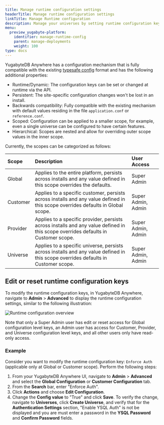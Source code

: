 ```yaml
---
title: Manage runtime configuration settings
headerTitle: Manage runtime configuration settings
linkTitle: Manage Runtime configuration
description: Manage your universes by setting runtime configuration keys based on different scopes.
menu:
  preview_yugabyte-platform:
    identifier: manage-runtime-config
    parent: manage-deployments
    weight: 100
type: docs
---
```


YugabyteDB Anywhere has a configuration mechanism that is fully compatible with the existing [typesafe config](https://github.com/lightbend/config) format and has the following additional properties:

- Runtime/Dynamic: The configuration keys can be set or changed at runtime via the API.
- Persistent: The site-specific configuration changes won't be lost in an install.
- Backwards compatibility: Fully compatible with the existing mechanism with default values residing in the file `application.conf` or `reference.conf`.
- Scoped: Configuration can be applied to a smaller scope, for example, even a single universe can be configured to have certain features.
- Hierarchical: Scopes are nested and allow for overriding outer scope values in the inner scope.

Currently, the scopes can be categorized as follows:

| Scope | Description | User Access |
|:--- |:--- | :--- |
| Global | Applies to the entire platform, persists across installs and any value defined in this scope overrides the defaults. | Super Admin |
| Customer | Applies to a specific customer, persists across installs and any value defined in this scope overrides defaults in Global scope.| Super Admin, Admin |
| Provider | Applies to a specific provider, persists across installs and any value defined in this scope overrides defaults in Customer scope. | Super Admin, Admin |
| Universe | Applies to a specific universe, persists across installs and any value defined in this scope overrides defaults in Customer scope. | Super Admin, Admin |

## Edit or reset runtime configuration keys

To modify the runtime configuration keys, in YugabyteDB Anywhere, navigate to **Admin** > **Advanced** to display the runtime configuration settings, similar to the following illustration:

![Runtime configuration overview](/images/ee/runtime-config-overview.png)

Note that only a Super Admin user has edit or reset access for Global configuration level keys, an Admin user has access for Customer, Provider, and Universe configuration level keys, and all other users only have read-only access.

### Example

Consider you want to modify the runtime configuration key: `Enforce Auth` (applicable only at Global or Customer scope). Perform the following steps:

1. From your YugabyteDB Anywhere UI, navigate to **Admin** > **Advanced** and select the **Global Configuration** or **Customer Configuration** tab.
1. From the **Search** bar, enter "Enforce Auth".
1. Click **Actions** and choose **Edit Configuration**.
1. Change the **Config value** to "True" and click **Save**.
To verify the change, navigate to **Universes**, click **Create Universe**, and verify that for the  **Authentication Settings** section, "Enable YSQL Auth" is not be displayed and you are must enter a password in the **YSQL Password** and **Confirm Password** fields.
